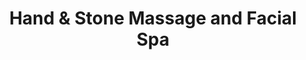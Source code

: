 ---
title: "Hand & Stone Massage and Facial Spa"
url: /saint-petersburg/hand-und-stone-massage-and-facial-spa/
shop: Massage
---